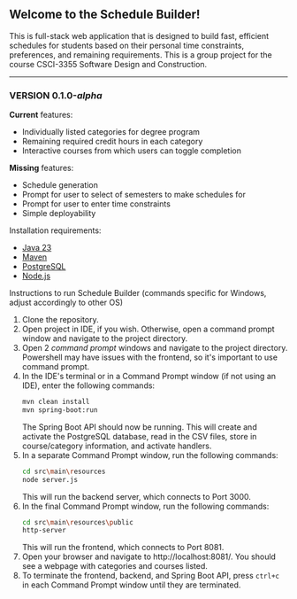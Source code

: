 ## Welcome to the Schedule Builder! 

This is full-stack web application that is designed to build fast, efficient schedules for students based on their personal time constraints, preferences, and remaining requirements. This is a group project for the course CSCI-3355 Software Design and Construction.

---

### VERSION 0.1.0-*alpha*

**Current** features:
- Individually listed categories for degree program
- Remaining required credit hours in each category
- Interactive courses from which users can toggle completion

**Missing** features:
- Schedule generation
- Prompt for user to select of semesters to make schedules for
- Prompt for user to enter time constraints
- Simple deployability

Installation requirements:
- [Java 23](https://www.oracle.com/java/technologies/downloads/)
- [Maven](https://maven.apache.org/)
- [PostgreSQL](https://www.postgresql.org/download/)
- [Node.js](https://nodejs.org/en/download)

Instructions to run Schedule Builder (commands specific for Windows, adjust accordingly to other OS)
1) Clone the repository.
2) Open project in IDE, if you wish. Otherwise, open a command prompt window and navigate to the project directory.
3) Open 2 *command prompt* windows and navigate to the project directory. Powershell may have issues with the frontend, so it's important to use command prompt.
4) In the IDE's terminal or in a Command Prompt window (if not using an IDE), enter the following commands:
    ```bash
    mvn clean install
    mvn spring-boot:run
    ```
    The Spring Boot API should now be running. This will create and activate the PostgreSQL database, read in the CSV files, store in course/category information, and activate handlers.
5) In a separate Command Prompt window, run the following commands:
    ```bash
    cd src\main\resources
    node server.js
    ```
    This will run the backend server, which connects to Port 3000.
6) In the final Command Prompt window, run the following commands:
    ```bash
    cd src\main\resources\public
    http-server
    ```
    This will run the frontend, which connects to Port 8081.
 7) Open your browser and navigate to http://localhost:8081/. You should see a webpage with categories and courses listed.
 8) To terminate the frontend, backend, and Spring Boot API, press `ctrl+c` in each Command Prompt window until they are terminated.
